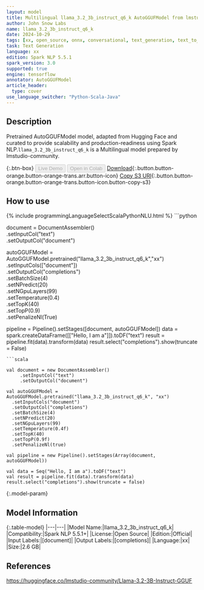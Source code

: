 ```yaml
---
layout: model
title: Multilingual llama_3.2_3b_instruct_q6_k AutoGGUFModel from lmstudio-community
author: John Snow Labs
name: llama_3.2_3b_instruct_q6_k
date: 2024-10-29
tags: [xx, open_source, onnx, conversational, text_generation, text_to_text, en, de, fr, it, pt, hi, es, th, tensorflow]
task: Text Generation
language: xx
edition: Spark NLP 5.5.1
spark_version: 3.0
supported: true
engine: tensorflow
annotator: AutoGGUFModel
article_header:
  type: cover
use_language_switcher: "Python-Scala-Java"
---
```


## Description

Pretrained AutoGGUFModel model, adapted from Hugging Face and curated to provide scalability and production-readiness using Spark NLP.`llama_3.2_3b_instruct_q6_k` is a Multilingual model prepared by lmstudio-community.

{:.btn-box}
<button class="button button-orange" disabled>Live Demo</button>
<button class="button button-orange" disabled>Open in Colab</button>
[Download](https://s3.amazonaws.com/auxdata.johnsnowlabs.com/public/models/llama_3.2_3b_instruct_q6_k_xx_5.5.1_3.0_1730226836835.zip){:.button.button-orange.button-orange-trans.arr.button-icon}
[Copy S3 URI](s3://auxdata.johnsnowlabs.com/public/models/llama_3.2_3b_instruct_q6_k_xx_5.5.1_3.0_1730226836835.zip){:.button.button-orange.button-orange-trans.button-icon.button-copy-s3}

## How to use



<div class="tabs-box" markdown="1">
{% include programmingLanguageSelectScalaPythonNLU.html %}
```python
             
document = DocumentAssembler() \
       .setInputCol("text") \
       .setOutputCol("document")
    
autoGGUFModel = AutoGGUFModel.pretrained("llama_3.2_3b_instruct_q6_k","xx") \
    .setInputCols(["document"]) \
    .setOutputCol("completions") \
    .setBatchSize(4) \
    .setNPredict(20) \
    .setNGpuLayers(99) \
    .setTemperature(0.4) \
    .setTopK(40) \
    .setTopP(0.9) \
    .setPenalizeNl(True)

pipeline = Pipeline().setStages([document, autoGGUFModel])
data = spark.createDataFrame([["Hello, I am a"]]).toDF("text")
result = pipeline.fit(data).transform(data)
result.select("completions").show(truncate = False)

```
```scala

val document = new DocumentAssembler()
     .setInputCol("text")
     .setOutputCol("document")
    
val autoGGUFModel = AutoGGUFModel.pretrained("llama_3.2_3b_instruct_q6_k", "xx")
  .setInputCols("document")
  .setOutputCol("completions")
  .setBatchSize(4)
  .setNPredict(20)
  .setNGpuLayers(99)
  .setTemperature(0.4f)
  .setTopK(40)
  .setTopP(0.9f)
  .setPenalizeNl(true)
                                                                       
val pipeline = new Pipeline().setStages(Array(document, autoGGUFModel))
                                                                       
val data = Seq("Hello, I am a").toDF("text")
val result = pipeline.fit(data).transform(data)
result.select("completions").show(truncate = false)

```
</div>

{:.model-param}
## Model Information

{:.table-model}
|---|---|
|Model Name:|llama_3.2_3b_instruct_q6_k|
|Compatibility:|Spark NLP 5.5.1+|
|License:|Open Source|
|Edition:|Official|
|Input Labels:|[document]|
|Output Labels:|[completions]|
|Language:|xx|
|Size:|2.6 GB|

## References

https://huggingface.co/lmstudio-community/Llama-3.2-3B-Instruct-GGUF